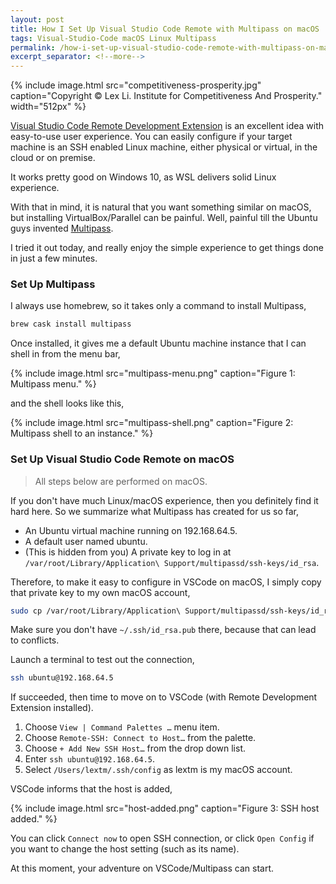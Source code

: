 ```yaml
---
layout: post
title: How I Set Up Visual Studio Code Remote with Multipass on macOS
tags: Visual-Studio-Code macOS Linux Multipass
permalink: /how-i-set-up-visual-studio-code-remote-with-multipass-on-macos-674ce00956d1
excerpt_separator: <!--more-->
---
```

{% include image.html
src="competitiveness-prosperity.jpg" caption="Copyright © Lex Li. Institute for Competitiveness And Prosperity." width="512px" %}

[Visual Studio Code Remote Development Extension](https://code.visualstudio.com/blogs/2019/07/25/remote-ssh) is an excellent idea with easy-to-use user experience. You can easily configure if your target machine is an SSH enabled Linux machine, either physical or virtual, in the cloud or on premise.

It works pretty good on Windows 10, as WSL delivers solid Linux experience.

With that in mind, it is natural that you want something similar on macOS, but installing VirtualBox/Parallel can be painful. Well, painful till the Ubuntu guys invented [Multipass](https://multipass.run/).

I tried it out today, and really enjoy the simple experience to get things done in just a few minutes.
<!--more-->

### Set Up Multipass

I always use homebrew, so it takes only a command to install Multipass,

``` bash
brew cask install multipass
```

Once installed, it gives me a default Ubuntu machine instance that I can shell in from the menu bar,

{% include image.html
src="multipass-menu.png" caption="Figure 1: Multipass menu." %}

and the shell looks like this,

{% include image.html
src="multipass-shell.png" caption="Figure 2: Multipass shell to an instance." %}

### Set Up Visual Studio Code Remote on macOS

> All steps below are performed on macOS.

If you don't have much Linux/macOS experience, then you definitely find it hard here. So we summarize what Multipass has created for us so far,

* An Ubuntu virtual machine running on 192.168.64.5.
* A default user named ubuntu.
* (This is hidden from you) A private key to log in at `/var/root/Library/Application\ Support/multipassd/ssh-keys/id_rsa`.

Therefore, to make it easy to configure in VSCode on macOS, I simply copy that private key to my own macOS account,

``` bash
sudo cp /var/root/Library/Application\ Support/multipassd/ssh-keys/id_rsa ~/.ssh/
```

Make sure you don't have `~/.ssh/id_rsa.pub` there, because that can lead to conflicts.

Launch a terminal to test out the connection,

``` bash
ssh ubuntu@192.168.64.5
```

If succeeded, then time to move on to VSCode (with Remote Development Extension installed).

1. Choose `View | Command Palettes …` menu item.
1. Choose `Remote-SSH: Connect to Host…` from the palette.
1. Choose `+ Add New SSH Host…` from the drop down list.
1. Enter `ssh ubuntu@192.168.64.5`.
1. Select `/Users/lextm/.ssh/config` as lextm is my macOS account.

VSCode informs that the host is added,

{% include image.html
src="host-added.png" caption="Figure 3: SSH host added." %}

You can click `Connect now` to open SSH connection, or click `Open Config` if you want to change the host setting (such as its name).

At this moment, your adventure on VSCode/Multipass can start.
